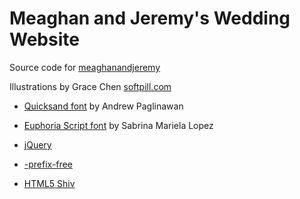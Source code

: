Meaghan and Jeremy's Wedding Website
====================================

Source code for [meaghanandjeremy](http://meaghanandjeremy.com)


Illustrations by Grace Chen [softpill.com](http://softpill.com)


- [Quicksand font](http://www.google.com/webfonts/specimen/Quicksand) by Andrew Paglinawan
- [Euphoria Script font](http://www.google.com/webfonts/specimen/Euphoria+Script) by Sabrina Mariela Lopez


- [jQuery](http://jquery.com/)
- [-prefix-free](http://leaverou.github.com/prefixfree/)
- [HTML5 Shiv](https://github.com/aFarkas/html5shiv)